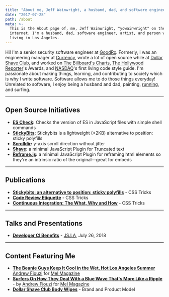 ```yaml
---
title: "About me, Jeff Wainwright, a husband, dad, and software engineer in Los Angeles 🥤"
date: "2017-07-28"
path: /about
meta: >-
  This is the About page of, me, Jeff Wainwright, "yowainwright" on the
  internet. I'm a husband, dad, software engineer, artist, and person who enjoys athletics,
  living in Los Angeles.
---
```


Hi! I'm a senior security software engineer at [GoodRx](https://www.goodrx.com/). Formerly, I was an engineering manager at [Currency](https://www.gocurrency.com/), wrote a lot of open source while at [Dollar Shave Club](https://www.dollarshaveclub.com/), and worked on [The Billboard's Charts](https://www.billboard.com/charts/hot-100/), [The Hollywood Reporter](https://www.hollywoodreporter.com/)'s Awards, and [NASDAQ](https://www.nasdaq.com/)'s first living code style guide. I'm passionate about making things, learning, and contributing to society which is why I write software. Software allows me to do those things everyday! Unrelated to software, I enjoy being a husband and dad, painting, [running](https://www.strava.com/athletes/722335), and surfing.

---

## Open Source Initiatives

- **[ES Check](https://github.com/dollarshaveclub/es-check):** Checks the version of ES in JavaScript files with simple shell commands
- **[StickyBits](https://github.com/dollarshaveclub/stickybits):** Stickybits is a lightweight (<2KB) alternative to position: sticky polyfills
- **[Scrolldir](https://github.com/dollarshaveclub/scrolldir):** y-axis scroll direction without jitter
- **[Shave](https://github.com/dollarshaveclub/shave):** a minimal JavaScript Plugin for Truncated text
- **[Reframe.js](https://github.com/dollarshaveclub/reframe.js):** a minimal JavaScript Plugin for reframing html elements so they're an intrinsic ratio of the original—great for embeds

---

## Publications

- **[Stickybits: an alternative to position: sticky polyfills](https://css-tricks.com/stickybits-alternative-position-sticky-polyfills/)** - CSS Tricks
- **[Code Review Etiquette](https://css-tricks.com/code-review-etiquette/)** - CSS Tricks
- **[Continuous Integration: The What, Why and How](https://css-tricks.com/continuous-integration-the-what-why-and-how/)** - CSS Tricks

---

## Talks and Presentations

- **[Developer CI Benefits](https://github.com/yowainwright/developer-ci-benefits)** - [JS.LA](https://js.la/), July 26, 2018

---

## Content Featuring Me

- **[The Beanie Guys Keep It Cool in the Wet, Hot Los Angeles Summer](https://melmagazine.com/en-us/story/la-beanie-guys-keeping-it-cool)** [Andrew Fiouzi](https://melmagazine.com/en-us/story/author/andrew-fiouzi) for [Mel Magazine](https://melmagazine.com)
- **[Surfers On How They Deal With a Blue Wave That's More Like a Ripple](https://melmagazine.com/en-us/story/election-2018-blue-wave-surfers)** - by [Andrew Fiouzi](https://melmagazine.com/en-us/story/author/andrew-fiouzi) for [Mel Magazine](https://melmagazine.com)
- **[Dollar Shave Club Body Wipes](https://www.dollarshaveclub.com/product/deodorant-wipes-bergamotwhitemusk)** - Brand and Product Model
